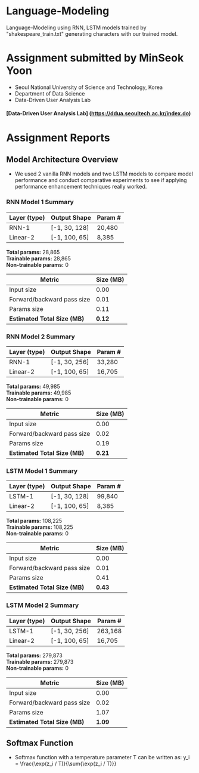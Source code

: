 # Language-Modeling
Language-Modeling using RNN, LSTM models trained by "shakespeare_train.txt"
generating characters with our trained model.

# Assignment submitted by MinSeok Yoon
- Seoul National University of Science and Technology, Korea
- Department of Data Science
- Data-Driven User Analysis Lab
#### [Data-Driven User Analysis Lab] (https://ddua.seoultech.ac.kr/index.do)

# Assignment Reports
## Model Architecture Overview
- We used 2 vanilla RNN models and two LSTM models to compare model performance and conduct comparative experiments to see if applying performance enhancement techniques really worked.
  
### RNN Model 1 Summary

| Layer (type)    | Output Shape  | Param # |
|-----------------|---------------|---------|
| RNN-1           | [-1, 30, 128] | 20,480  |
| Linear-2        | [-1, 100, 65] | 8,385   |

**Total params:** 28,865  
**Trainable params:** 28,865  
**Non-trainable params:** 0  

| Metric                        | Size (MB) |
|-------------------------------|-----------|
| Input size                    | 0.00      |
| Forward/backward pass size    | 0.01      |
| Params size                   | 0.11      |
| **Estimated Total Size (MB)** | **0.12**  |

### RNN Model 2 Summary

| Layer (type)    | Output Shape  | Param # |
|-----------------|---------------|---------|
| RNN-1           | [-1, 30, 256] | 33,280  |
| Linear-2        | [-1, 100, 65] | 16,705  |

**Total params:** 49,985  
**Trainable params:** 49,985  
**Non-trainable params:** 0  

| Metric                        | Size (MB) |
|-------------------------------|-----------|
| Input size                    | 0.00      |
| Forward/backward pass size    | 0.02      |
| Params size                   | 0.19      |
| **Estimated Total Size (MB)** | **0.21**  |


### LSTM Model 1 Summary

| Layer (type)    | Output Shape  | Param # |
|-----------------|---------------|---------|
| LSTM-1          | [-1, 30, 128] | 99,840  |
| Linear-2        | [-1, 100, 65] | 8,385   |

**Total params:** 108,225  
**Trainable params:** 108,225  
**Non-trainable params:** 0  

| Metric                        | Size (MB) |
|-------------------------------|-----------|
| Input size                    | 0.00      |
| Forward/backward pass size    | 0.01      |
| Params size                   | 0.41      |
| **Estimated Total Size (MB)** | **0.43**  |

### LSTM Model 2 Summary

| Layer (type)    | Output Shape  | Param # |
|-----------------|---------------|---------|
| LSTM-1          | [-1, 30, 256] | 263,168 |
| Linear-2        | [-1, 100, 65] | 16,705  |

**Total params:** 279,873  
**Trainable params:** 279,873  
**Non-trainable params:** 0  

| Metric                        | Size (MB) |
|-------------------------------|-----------|
| Input size                    | 0.00      |
| Forward/backward pass size    | 0.02      |
| Params size                   | 1.07      |
| **Estimated Total Size (MB)** | **1.09**  |






## Softmax Function
- Softmax function with a temperature parameter T can be written as: 
y_i = \frac{\exp(z_i / T)}{\sum{\exp(z_i / T)}}  
